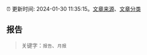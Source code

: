:alarm_clock: 更新时间: 2024-01-30 11:35:15。[文章来源](/README.md)、[文章分类](/TAGS.md)

## 报告


> 关键字：`报告`、`月报`



